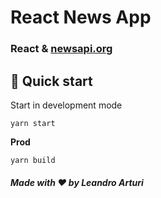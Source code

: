 # React News App

### React & [newsapi.org](http://newsapi.org)

## 🚀 Quick start

Start in development mode

```shell
yarn start
```

**Prod**

```shell
yarn build
```

##### Made with ❤️ by Leandro Arturi


